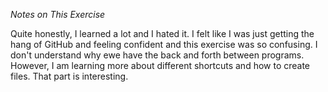 *Notes on This Exercise*

Quite honestly, I learned a lot and I hated it. I felt like I was just getting the hang of GitHub and feeling confident and this exercise was so confusing. I don't understand why ewe have the back and forth between programs. However, I am learning more about different shortcuts and how to create files. That part is interesting.